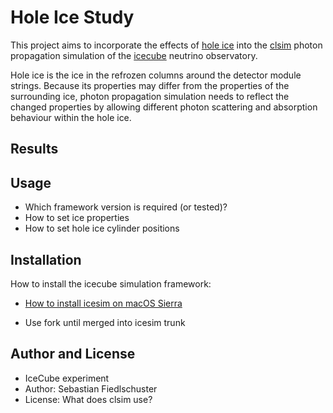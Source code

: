 # Hole Ice Study

This project aims to incorporate the effects of [hole ice](https://wiki.icecube.wisc.edu/index.php/Hole_ice) into the [clsim](http://github.com/claudiok/clsim) photon propagation simulation of the [icecube](http://icecube.wisc.edu) neutrino observatory.

Hole ice is the ice in the refrozen columns around the detector module strings. Because its properties may differ from the properties of the surrounding ice, photon propagation simulation needs to reflect the changed properties by allowing different photon scattering and absorption behaviour within the hole ice.

## Results

## Usage

- Which framework version is required (or tested)?
- How to set ice properties
- How to set hole ice cylinder positions

## Installation

How to install the icecube simulation framework:
- [How to install icesim on macOS Sierra](notes/2016-11-15_Installing_IceSim_on_macOS_Sierra.md)

- Use fork until merged into icesim trunk

## Author and License

- IceCube experiment
- Author: Sebastian Fiedlschuster
- License: What does clsim use?
